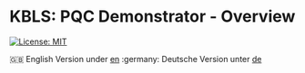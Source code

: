 # KBLS: PQC Demonstrator - Overview
[![License: MIT](https://img.shields.io/badge/License-MIT-yellow.svg)](https://opensource.org/licenses/MIT)

:gb: English Version under [en](./en)
:germany: Deutsche Version unter [de](./de)
